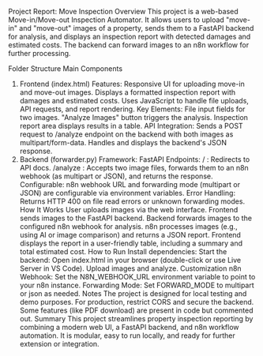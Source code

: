 
Project Report: Move Inspection
Overview
This project is a web-based Move-in/Move-out Inspection Automator. It allows users to upload "move-in" and "move-out" images of a property, sends them to a FastAPI backend for analysis, and displays an inspection report with detected damages and estimated costs. The backend can forward images to an n8n workflow for further processing.

Folder Structure
Main Components
1. Frontend (index.html)
Features:
Responsive UI for uploading move-in and move-out images.
Displays a formatted inspection report with damages and estimated costs.
Uses JavaScript to handle file uploads, API requests, and report rendering.
Key Elements:
File input fields for two images.
"Analyze Images" button triggers the analysis.
Inspection report area displays results in a table.
API Integration:
Sends a POST request to /analyze endpoint on the backend with both images as multipart/form-data.
Handles and displays the backend's JSON response.
2. Backend (forwarder.py)
Framework: FastAPI
Endpoints:
/ : Redirects to API docs.
/analyze : Accepts two image files, forwards them to an n8n webhook (as multipart or JSON), and returns the response.
Configurable:
n8n webhook URL and forwarding mode (multipart or JSON) are configurable via environment variables.
Error Handling:
Returns HTTP 400 on file read errors or unknown forwarding modes.
How It Works
User uploads images via the web interface.
Frontend sends images to the FastAPI backend.
Backend forwards images to the configured n8n webhook for analysis.
n8n processes images (e.g., using AI or image comparison) and returns a JSON report.
Frontend displays the report in a user-friendly table, including a summary and total estimated cost.
How to Run
Install dependencies:
Start the backend:
Open index.html in your browser (double-click or use Live Server in VS Code).
Upload images and analyze.
Customization
n8n Webhook: Set the N8N_WEBHOOK_URL environment variable to point to your n8n instance.
Forwarding Mode: Set FORWARD_MODE to multipart or json as needed.
Notes
The project is designed for local testing and demo purposes. For production, restrict CORS and secure the backend.
Some features (like PDF download) are present in code but commented out.
Summary
This project streamlines property inspection reporting by combining a modern web UI, a FastAPI backend, and n8n workflow automation. It is modular, easy to run locally, and ready for further extension or integration.
